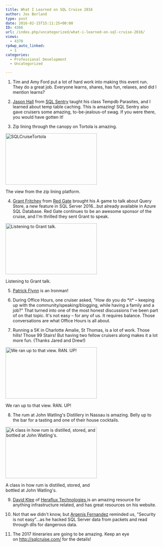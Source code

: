 ```yaml
---
title: What I Learned on SQL Cruise 2016
author: Jes Borland
type: post
date: 2016-02-15T15:11:25+00:00
ID: 4366
url: /index.php/uncategorized/what-i-learned-on-sql-cruise-2016/
views:
  - 4370
rp4wp_auto_linked:
  - 1
categories:
  - Professional Development
  - Uncategorized

---
```

1. Tim and Amy Ford put a lot of hard work into making this event run. They do a great job. Everyone learns, shares, has fun, relaxes, and did I mention learns?

2. <a href="https://twitter.com/SQLSaurus" target="_blank">Jason Hall</a> from <a href="http://www.sqlsentry.com/" target="_blank">SQL Sentry</a> taught his class Tempdb Parasites, and I learned about temp table caching. This is amazing! SQL Sentry also gave cruisers some amazing, to-be-jealous-of swag. If you were there, you would have gotten it!

3. Zip lining through the canopy on Tortola is amazing.

<div id="attachment_4369" style="width: 310px" class="wp-caption aligncenter">
  <img class="wp-image-4369 size-medium" src="https://lessthandot.z19.web.core.windows.net/wp-content/uploads/2016/02/IMAG1792-300x169.jpg" alt="SQLCruiseTortola" width="300" height="169" srcset="https://lessthandot.z19.web.core.windows.net/wp-content/uploads/2016/02/IMAG1792-300x169.jpg 300w, https://lessthandot.z19.web.core.windows.net/wp-content/uploads/2016/02/IMAG1792-1024x579.jpg 1024w, https://lessthandot.z19.web.core.windows.net/wp-content/uploads/2016/02/IMAG1792.jpg 1344w" sizes="(max-width: 300px) 100vw, 300px" />
  
  <p class="wp-caption-text">
    The view from the zip lining platform.
  </p>
</div>

4. <a href="https://twitter.com/GFritchey" target="_blank">Grant Fritchey</a> from <a href="http://www.red-gate.com/" target="_blank">Red Gate</a> brought his A game to talk about Query Store, a new feature in SQL Server 2016...but already available in Azure SQL Database. Red Gate continues to be an awesome sponsor of the cruise, and I'm thrilled they sent Grant to speak.

<div id="attachment_4368" style="width: 310px" class="wp-caption aligncenter">
  <img class="size-medium wp-image-4368" src="https://lessthandot.z19.web.core.windows.net/wp-content/uploads/2016/02/IMAG1840-300x168.jpg" alt="Listening to Grant talk. " width="300" height="168" srcset="https://lessthandot.z19.web.core.windows.net/wp-content/uploads/2016/02/IMAG1840-300x168.jpg 300w, https://lessthandot.z19.web.core.windows.net/wp-content/uploads/2016/02/IMAG1840-1024x576.jpg 1024w" sizes="(max-width: 300px) 100vw, 300px" />
  
  <p class="wp-caption-text">
    Listening to Grant talk.
  </p>
</div>

5. <a href="https://twitter.com/sqllensman" target="_blank">Patrick Flynn</a> is an Ironman!

6. During Office Hours, one cruiser asked, "How do you do \*it\* – keeping up with the community/speaking/blogging, while having a family and a job?" That turned into one of the most honest discussions I've been part of on that topic. It's not easy – for any of us. It requires balance. Those conversations are what Office Hours is all about.

7. Running a 5K in Charlotte Amalie, St Thomas, is a lot of work. Those hills! Those 99 Stairs! But having two fellow cruisers along makes it a lot more fun. (Thanks Jared and Drew!)

<div id="attachment_4367" style="width: 310px" class="wp-caption aligncenter">
  <img class="size-medium wp-image-4367" src="https://lessthandot.z19.web.core.windows.net/wp-content/uploads/2016/02/IMAG1750-300x169.jpg" alt="We ran up to that view. RAN. UP! " width="300" height="169" srcset="https://lessthandot.z19.web.core.windows.net/wp-content/uploads/2016/02/IMAG1750-300x169.jpg 300w, https://lessthandot.z19.web.core.windows.net/wp-content/uploads/2016/02/IMAG1750-1024x579.jpg 1024w" sizes="(max-width: 300px) 100vw, 300px" />
  
  <p class="wp-caption-text">
    We ran up to that view. RAN. UP!
  </p>
</div>

8. The rum at John Watling's Distillery in Nassau is amazing. Belly up to the bar for a tasting and one of their house cocktails.

<div id="attachment_4370" style="width: 310px" class="wp-caption aligncenter">
  <img class="size-medium wp-image-4370" src="https://lessthandot.z19.web.core.windows.net/wp-content/uploads/2016/02/IMAG1862-300x169.jpg" alt="A class in how rum is distilled, stored, and bottled at John Watling's. " width="300" height="169" srcset="https://lessthandot.z19.web.core.windows.net/wp-content/uploads/2016/02/IMAG1862-300x169.jpg 300w, https://lessthandot.z19.web.core.windows.net/wp-content/uploads/2016/02/IMAG1862-1024x579.jpg 1024w, https://lessthandot.z19.web.core.windows.net/wp-content/uploads/2016/02/IMAG1862.jpg 1344w" sizes="(max-width: 300px) 100vw, 300px" />
  
  <p class="wp-caption-text">
    A class in how rum is distilled, stored, and bottled at John Watling's.
  </p>
</div>

9. <a href="https://twitter.com/kleegeek" target="_blank">David Klee</a> of <a href="http://heraflux.com/" target="_blank">Heraflux Technologies </a>is an amazing resource for anything infrastructure related, and has great resources on his website.

10. Not that we didn't know, but <a href="https://twitter.com/DBArgenis" target="_blank">Argenis Fernandez</a> reminded us, "Security is not easy"...as he hacked SQL Server data from packets and read through dlls for dangerous data.

11. The 2017 itineraries are going to be amazing. Keep an eye on <a href="http://sqlcruise.com/" target="_blank">http://sqlcruise.com/</a> for the details!